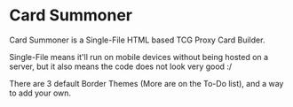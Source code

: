<h1>Card Summoner</h1>

Card Summoner is a Single-File HTML based TCG Proxy Card Builder.

Single-File means it'll run on mobile devices without being hosted on a server, but it also means the code does not look very good :/

There are 3 default Border Themes (More are on the To-Do list), and a way to add your own.
